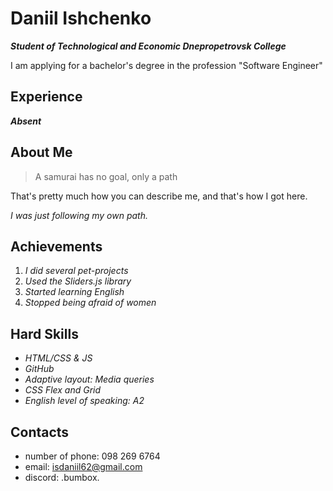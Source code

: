 # Daniil Ishchenko

___Student of Technological and Economic Dnepropetrovsk College___

I am applying for a bachelor's degree in the profession "Software Engineer"

## Experience

___Absent___


## About Me

> A samurai has no goal, only a path

That's pretty much how you can describe me, and that's how I got here.

_I was just following my own path._

## Achievements

1. _I did several pet-projects_ 
2. _Used the Sliders.js library_
3. _Started learning English_
4. _Stopped being afraid of women_

## Hard Skills

- _HTML/CSS & JS_
- _GitHub_
- _Adaptive layout: Media queries_
- _CSS Flex and Grid_
- _English level of speaking: A2_

## Contacts 

- number of phone: 098 269 6764
- email: isdaniil62@gmail.com
- discord: .bumbox.
